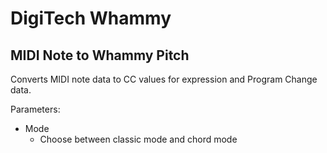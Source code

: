 # DigiTech Whammy

## MIDI Note to Whammy Pitch

Converts MIDI note data to CC values for expression and Program Change data.

Parameters:

- Mode
  - Choose between classic mode and chord mode
